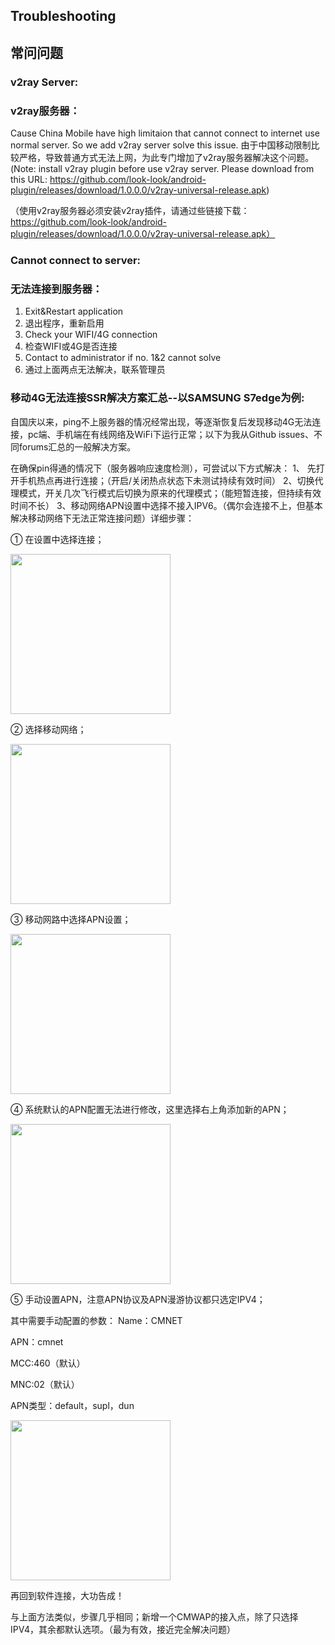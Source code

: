 ## Troubleshooting
## 常问问题

### v2ray Server:
### v2ray服务器：
Cause China Mobile have high limitaion that cannot connect to internet use normal server. So we add v2ray server solve this issue.
由于中国移动限制比较严格，导致普通方式无法上网，为此专门增加了v2ray服务器解决这个问题。
(Note: install v2ray plugin before use v2ray server. Please download from this URL: https://github.com/look-look/android-plugin/releases/download/1.0.0.0/v2ray-universal-release.apk)

（使用v2ray服务器必须安装v2ray插件，请通过些链接下载：https://github.com/look-look/android-plugin/releases/download/1.0.0.0/v2ray-universal-release.apk）

### Cannot connect to server:
### 无法连接到服务器：

1. Exit&Restart application
1. 退出程序，重新启用
2. Check your WIFI/4G connection
2. 检查WIFI或4G是否连接
3. Contact to administrator if no. 1&2 cannot solve
3. 通过上面两点无法解决，联系管理员

### 移动4G无法连接SSR解决方案汇总--以SAMSUNG S7edge为例:
自国庆以来，ping不上服务器的情况经常出现，等逐渐恢复后发现移动4G无法连接，pc端、手机端在有线网络及WiFi下运行正常；以下为我从Github issues、不同forums汇总的一般解决方案。

在确保pin得通的情况下（服务器响应速度检测），可尝试以下方式解决：
1、 先打开手机热点再进行连接；（开启/关闭热点状态下未测试持续有效时间）
2、切换代理模式，开关几次飞行模式后切换为原来的代理模式；（能短暂连接，但持续有效时间不长）
3、移动网络APN设置中选择不接入IPV6。（偶尔会连接不上，但基本解决移动网络下无法正常连接问题）详细步骤：

① 在设置中选择连接；

<a href="https://pic4.zhimg.com/80/v2-9e1fb5079b5d5b4d569f832227da158b_hd.jpg"><img src="https://pic4.zhimg.com/80/v2-9e1fb5079b5d5b4d569f832227da158b_hd.jpg" height="256"></a>

② 选择移动网络；

<a href="https://pic3.zhimg.com/80/v2-aede2f270eb25ac445dd235f82ca6ba6_hd.jpg"><img src="https://pic3.zhimg.com/80/v2-aede2f270eb25ac445dd235f82ca6ba6_hd.jpg" height="256"></a>

③ 移动网路中选择APN设置；

<a href="https://pic3.zhimg.com/80/v2-e484e3f0180550e7206404e7c05adbea_hd.jpg"><img src="https://pic3.zhimg.com/80/v2-e484e3f0180550e7206404e7c05adbea_hd.jpg" height="256"></a>

④ 系统默认的APN配置无法进行修改，这里选择右上角添加新的APN；

<a href="https://pic1.zhimg.com/80/v2-6ec7b2f913d9d9652b651fcb9feb9d14_hd.jpg"><img src="https://pic1.zhimg.com/80/v2-6ec7b2f913d9d9652b651fcb9feb9d14_hd.jpg" height="256"></a>

⑤ 手动设置APN，注意APN协议及APN漫游协议都只选定IPV4；

其中需要手动配置的参数：
Name：CMNET

APN：cmnet

MCC:460（默认）

MNC:02（默认）

APN类型：default，supl，dun

<a href="https://pic1.zhimg.com/80/v2-c1df1eb63b6ca55cabb69df9f8aead5c_hd.jpg"><img src="https://pic1.zhimg.com/80/v2-c1df1eb63b6ca55cabb69df9f8aead5c_hd.jpg" height="256"></a>

再回到软件连接，大功告成！

与上面方法类似，步骤几乎相同；新增一个CMWAP的接入点，除了只选择IPV4，其余都默认选项。（最为有效，接近完全解决问题）

